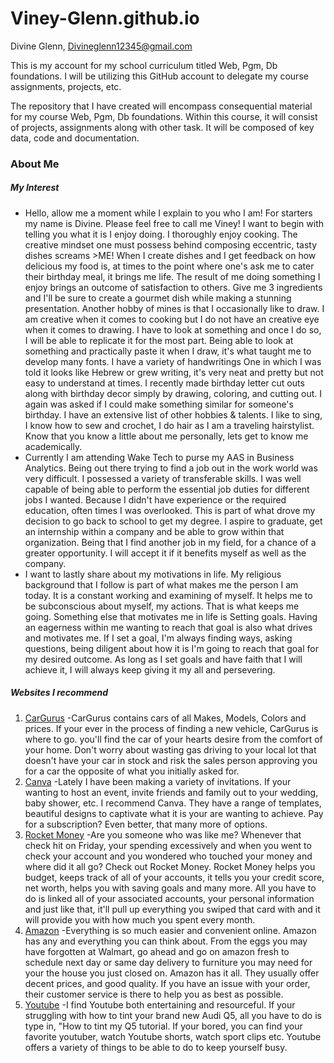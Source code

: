 # Viney-Glenn.github.io
Divine Glenn, Divineglenn12345@gmail.com

This is my account for my school curriculum titled Web, Pgm, Db foundations. I will be utilizing this GitHub account to delegate my course assignments, projects, etc.  


The repository that I have created will encompass consequential material for my course Web, Pgm, Db foundations. Within this course, it will consist of projects, assignments along with other task. It will be composed of key data, code and documentation. 


### About Me
##### **My Interest**
 * Hello, allow me a moment while I explain to you who I am! For starters my name is Divine. Please feel free to call me Viney! I want to begin with telling you what it is I enjoy doing. I thoroughly enjoy cooking. The creative mindset one must possess behind composing eccentric, tasty dishes screams >ME! When I create dishes and I get feedback on how delicious my food is, at times to the point where one's ask me to cater their birthday meal, it brings me life. The result of me doing something I enjoy brings an outcome of satisfaction to others. Give me 3 ingredients and I'll be sure to create a gourmet dish while making a stunning presentation. Another hobby of mines is that I occasionally like to draw. I am creative when it comes to cooking but I do not have an creative eye when it comes to drawing. I have to look at something and once I do so, I will be able to replicate it for the most part. Being able to look at something and practically paste it when I draw, it's what taught me to develop many fonts. I have a variety of handwritings One in which I was told it looks like Hebrew or grew writing, it's very neat and pretty but not easy to understand at times. I recently made birthday letter cut outs along with birthday decor simply by drawing, coloring, and cutting out. I again was asked if I could make something similar for someone's birthday. I have an extensive list of other hobbies & talents. I like to sing, I know how to sew and crochet, I do hair as I am a traveling hairstylist. Know that you know a little about me personally, lets get to know me academically.
 * Currently I am attending Wake Tech to purse my AAS in Business Analytics. Being out there trying to find a job out in the work world was very difficult. I possessed a variety of transferable skills. I was well capable of being able to perform the essential job duties for different jobs I wanted. Because I didn't have experience or the required education, often times I was overlooked. This is part of what drove my decision to go back to school to get my degree. I aspire to graduate, get an internship within a company and be able to grow within that organization. Being that I find another job in my field, for a chance of a greater opportunity. I will accept it if it benefits myself as well as the company. 
 * I want to lastly share about my motivations in life. My religious background that I follow is part of what makes me the person I am today. It is a constant working and examining of myself. It helps me to be subconscious about myself, my actions. That is what keeps me going. Something else that motivates me in life is Setting goals. Having an eagerness within me wanting to reach that goal is also what drives and motivates me. If I set a goal, I'm always finding ways, asking questions, being diligent about how it is I'm going to reach that goal for my desired outcome. As long as I set goals and have faith that I will achieve it, I will always keep giving it my all and persevering. 

##### **Websites I recommend**
1. [CarGurus](https://cargurus.com)  -CarGurus contains cars of all Makes, Models, Colors and prices. If your ever in the process of finding a new vehicle, CarGurus is where to go. you'll find the car of your hearts desire from the comfort of your home. Don't worry about wasting gas driving to your local lot that doesn't have your car in stock and risk the sales person approving you for a car the opposite of what you initially asked for. 
2. [Canva](www.canva.com)  -Lately I have been making a variety of invitations. If your wanting to host an event, invite friends and family out to your wedding, baby shower, etc. I recommend Canva. They have a range of templates, beautiful designs to captivate what it is your are wanting to achieve. Pay for a subscription? Even better, that many more of options. 
3. [Rocket Money](www.rocketmoney.com)  -Are you someone who was like me? Whenever that check hit on Friday, your spending excessively and when you went to check your account and you wondered who touched your money and where did it all go? Check out Rocket Money. Rocket Money helps you budget, keeps track of all of your accounts, it tells you your credit score, net worth, helps you with saving goals and many more. All you have to do is linked all of your associated accounts, your personal information and just like that, it'll pull up everything you swiped that card with and it will provide you with how much you spent every month. 
4. [Amazon](www.amazon.com)  -Everything is so much easier and convenient online. Amazon has any and everything you can think about. From the eggs you may have forgotten at Walmart, go ahead and go on amazon fresh to schedule next day or same day delivery to furniture you may need for your the house you just closed on. Amazon has it all. They usually offer decent prices, and good quality. If you have an issue with your order, their customer service is there to help you as best as possible.
5. [Youtube](www.youtube.com)  -I find Youtube both entertaining and resourceful. If your struggling with how to tint your brand new Audi Q5, all you have to do is type in, "How to tint my Q5 tutorial. If your bored, you can find your favorite youtuber, watch Youtube shorts, watch sport clips etc. Youtube offers a variety of things to be able to do to keep yourself busy.





